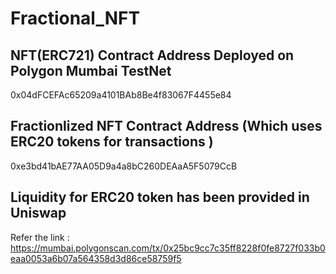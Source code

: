 # Fractional_NFT

## NFT(ERC721) Contract Address Deployed on Polygon Mumbai TestNet

0x04dFCEFAc65209a4101BAb8Be4f83067F4455e84

## Fractionlized NFT Contract Address (Which uses ERC20 tokens for transactions )

0xe3bd41bAE77AA05D9a4a8bC260DEAaA5F5079CcB

## Liquidity for ERC20 token has been provided in Uniswap 

Refer the link : https://mumbai.polygonscan.com/tx/0x25bc9cc7c35ff8228f0fe8727f033b0eaa0053a6b07a564358d3d86ce58759f5

